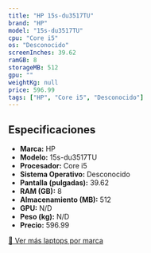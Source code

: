 ```yaml
---
title: "HP 15s-du3517TU"
brand: "HP"
model: "15s-du3517TU"
cpu: "Core i5"
os: "Desconocido"
screenInches: 39.62
ramGB: 8
storageMB: 512
gpu: ""
weightKg: null
price: 596.99
tags: ["HP", "Core i5", "Desconocido"]
---
```

## Especificaciones

- **Marca:** HP
- **Modelo:** 15s-du3517TU
- **Procesador:** Core i5
- **Sistema Operativo:** Desconocido
- **Pantalla (pulgadas):** 39.62
- **RAM (GB):** 8
- **Almacenamiento (MB):** 512
- **GPU:** N/D
- **Peso (kg):** N/D
- **Precio:** 596.99

[:rocket: Ver más laptops por marca](/brand/hp)
